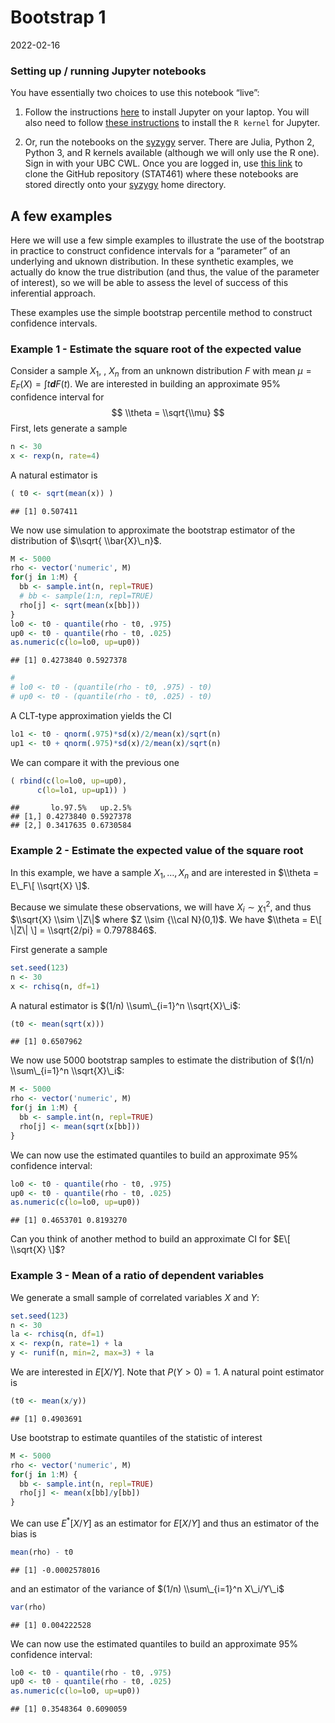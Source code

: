 Bootstrap 1
================
2022-02-16

<!-- notedown --nomagic Boot1.Rmd > Boot1.ipynb -->

### Setting up / running Jupyter notebooks

You have essentially two choices to use this notebook “live”:

1.  Follow the instructions [here](https://jupyter.org/install.html) to
    install Jupyter on your laptop. You will also need to follow [these
    instructions](https://www.datacamp.com/community/blog/jupyter-notebook-r)
    to install the `R kernel` for Jupyter.

2.  Or, run the notebooks on the [syzygy](https://ubc.syzygy.ca/)
    server. There are Julia, Python 2, Python 3, and R kernels available
    (although we will only use the R one). Sign in with your UBC CWL.
    Once you are logged in, use [this
    link](https://ubc.syzygy.ca/jupyter/user-redirect/git-pull?repo=https://github.com/msalibian/STAT461)
    to clone the GitHub repository (STAT461) where these notebooks are
    stored directly onto your [syzygy](https://ubc.syzygy.ca/) home
    directory.

## A few examples

Here we will use a few simple examples to illustrate the use of the
bootstrap in practice to construct confidence intervals for a
“parameter” of an underlying and uknown distribution. In these synthetic
examples, we actually do know the true distribution (and thus, the value
of the parameter of interest), so we will be able to assess the level of
success of this inferential approach.

These examples use the simple bootstrap percentile method to construct
confidence intervals.

### Example 1 - Estimate the square root of the expected value

Consider a sample *X*<sub>1</sub>, , *X*<sub>*n*</sub> from an unknown
distribution *F* with mean
*μ* = *E*<sub>*F*</sub>(*X*) = ∫*t**d**F*(*t*). We are interested in
building an approximate 95% confidence interval for
$$
\\theta = \\sqrt{\\mu}
$$
First, lets generate a sample

``` r
n <- 30
x <- rexp(n, rate=4)
```

A natural estimator is

``` r
( t0 <- sqrt(mean(x)) )
```

    ## [1] 0.507411

We now use simulation to approximate the bootstrap estimator of the
distribution of $\\sqrt{ \\bar{X}\_n}$.

``` r
M <- 5000
rho <- vector('numeric', M)
for(j in 1:M) {
  bb <- sample.int(n, repl=TRUE)
  # bb <- sample(1:n, repl=TRUE)
  rho[j] <- sqrt(mean(x[bb]))
}
lo0 <- t0 - quantile(rho - t0, .975)
up0 <- t0 - quantile(rho - t0, .025)
as.numeric(c(lo=lo0, up=up0))
```

    ## [1] 0.4273840 0.5927378

``` r
# 
# lo0 <- t0 - (quantile(rho - t0, .975) - t0)
# up0 <- t0 - (quantile(rho - t0, .025) - t0)
```

A CLT-type approximation yields the CI

``` r
lo1 <- t0 - qnorm(.975)*sd(x)/2/mean(x)/sqrt(n)
up1 <- t0 + qnorm(.975)*sd(x)/2/mean(x)/sqrt(n)
```

We can compare it with the previous one

``` r
( rbind(c(lo=lo0, up=up0),
      c(lo=lo1, up=up1)) )
```

    ##       lo.97.5%   up.2.5%
    ## [1,] 0.4273840 0.5927378
    ## [2,] 0.3417635 0.6730584

### Example 2 - Estimate the expected value of the square root

In this example, we have a sample *X*<sub>1</sub>, …, *X*<sub>*n*</sub>
and are interested in $\\theta = E\_F\[ \\sqrt{X} \]$.

Because we simulate these observations, we will have
*X*<sub>*i*</sub> ∼ *χ*<sub>1</sub><sup>2</sup>, and thus
$\\sqrt{X} \\sim \|Z\|$ where $Z \\sim {\\cal N}(0,1)$. We have
$\\theta = E\[ \|Z\| \] = \\sqrt{2/pi} = 0.7978846$.

First generate a sample

``` r
set.seed(123)
n <- 30
x <- rchisq(n, df=1)
```

A natural estimator is $(1/n) \\sum\_{i=1}^n \\sqrt{X}\_i$:

``` r
(t0 <- mean(sqrt(x)))
```

    ## [1] 0.6507962

We now use 5000 bootstrap samples to estimate the distribution of
$(1/n) \\sum\_{i=1}^n \\sqrt{X}\_i$:

``` r
M <- 5000
rho <- vector('numeric', M)
for(j in 1:M) {
  bb <- sample.int(n, repl=TRUE)
  rho[j] <- mean(sqrt(x[bb]))
}
```

We can now use the estimated quantiles to build an approximate 95%
confidence interval:

``` r
lo0 <- t0 - quantile(rho - t0, .975)
up0 <- t0 - quantile(rho - t0, .025)
as.numeric(c(lo=lo0, up=up0))
```

    ## [1] 0.4653701 0.8193270

Can you think of another method to build an approximate CI for
$E\[ \\sqrt{X} \]$?

### Example 3 - Mean of a ratio of dependent variables

We generate a small sample of correlated variables *X* and *Y*:

``` r
set.seed(123)
n <- 30
la <- rchisq(n, df=1)
x <- rexp(n, rate=1) + la
y <- runif(n, min=2, max=3) + la
```

We are interested in *E*\[*X*/*Y*\]. Note that *P*(*Y* &gt; 0) = 1. A
natural point estimator is

``` r
(t0 <- mean(x/y))
```

    ## [1] 0.4903691

Use bootstrap to estimate quantiles of the statistic of interest

``` r
M <- 5000
rho <- vector('numeric', M)
for(j in 1:M) {
  bb <- sample.int(n, repl=TRUE)
  rho[j] <- mean(x[bb]/y[bb])
}
```

We can use *E*<sup>\*</sup>\[*X*/*Y*\] as an estimator for
*E*\[*X*/*Y*\] and thus an estimator of the bias is

``` r
mean(rho) - t0 
```

    ## [1] -0.0002578016

and an estimator of the variance of $(1/n) \\sum\_{i=1}^n X\_i/Y\_i$

``` r
var(rho)
```

    ## [1] 0.004222528

We can now use the estimated quantiles to build an approximate 95%
confidence interval:

``` r
lo0 <- t0 - quantile(rho - t0, .975)
up0 <- t0 - quantile(rho - t0, .025)
as.numeric(c(lo=lo0, up=up0))
```

    ## [1] 0.3548364 0.6090059

<!-- These are simple quantile CI's.  -->
<!-- Better (bias corrected) quantile estimators: -->
<!-- ### Example 4 - CI for a correlation -->
<!-- Generate correlated $X$ and $Y$: -->
<!-- ```{r ex4.0} -->
<!-- set.seed(123) -->
<!-- n <- 100 -->
<!-- la <- rchisq(n, df=1) - 1 -->
<!-- x <- rexp(n, rate=1) + la -->
<!-- y <- runif(n, min=-1, max=1) + la -->
<!-- ``` -->
<!-- Now compute the bootstrapped estimators -->
<!-- ```{r ex4.1} -->
<!-- M <- 5000 -->
<!-- rho <- vector('numeric', M) -->
<!-- for(j in 1:M) { -->
<!--   bb <- sample.int(n, repl=TRUE) -->
<!--   rho[j] <- cor(x[bb], y[bb]) -->
<!-- } -->
<!-- ``` -->
<!-- Compute the quantiles -->
<!-- ```{r ex4.2} -->
<!-- t0 <- cor(x, y) -->
<!-- lo0 <- t0 - (quantile(rho, .975) - t0) -->
<!-- up0 <- t0 - (quantile(rho, .025) - t0) -->
<!-- ``` -->
<!-- The normal (transformed) approach: -->
<!-- ```{r ex4.3} -->
<!-- zz <- log((1+t0)/(1-t0))/2 -->
<!-- lo <- zz - qnorm(.975)/sqrt(n-3) -->
<!-- up <- zz + qnorm(.975)/sqrt(n-3) -->
<!-- lo2 <- (exp(2*lo)-1)/(exp(2*lo)+1) -->
<!-- up2 <- (exp(2*up)-1)/(exp(2*up)+1) -->
<!-- ``` -->
<!-- The bootstrap one isn't really better -->
<!-- ```{r ex4.4} -->
<!-- rbind(c(lo0, up0),  -->
<!--       c(lo2, up2)) -->
<!-- ``` -->
<!-- We can do better: -->
<!-- ```{r ex4.5} -->
<!-- (tmp <- mean(rho <= t0)) -->
<!-- (alph <- pnorm(qnorm(.025) + 2*qnorm(tmp))) -->
<!-- lo3 <- t0 - (quantile(rho, 1-alph) - t0) -->
<!-- up3 <- t0 - (quantile(rho, alph) - t0) -->
<!-- rbind(c(lo0, up0),  -->
<!--       c(lo2, up2), -->
<!--       c(lo3, up3)) -->
<!-- ``` -->
<!-- M <- 1000 -->
<!-- lev5 <- lev4 <- lev3 <- lev2 <- lev <- 0 -->
<!-- len5 <- len4 <- len3 <- len2 <- len <- 0 -->
<!-- ff <- function(a, x) 1/mean(x[a]) -->
<!-- n <- 10 -->
<!-- lambda0 <- 5 -->
<!-- a <- qnorm(.025) -->
<!-- b <- qnorm(.975) -->
<!-- for(j in 1:M) { -->
<!--   set.seed(123 + 17*j) -->
<!--   x <- rexp(n, rate=lambda0) -->
<!--   # Estimate quantiles -->
<!--   B <- 5000 -->
<!--   bootsam <- matrix(sample.int(n, size=B*n, replace=TRUE), B, n) -->
<!--   tstar <- apply(bootsam, 1, ff, x=x) -->
<!--   t0 <- 1/mean(x) -->
<!--   lo <- t0 - quantile(tstar, .975) + t0 -->
<!--   up <- t0 - quantile(tstar, .025) + t0 -->
<!--   if((lambda0 > lo ) & (lambda0 < up) ) lev <- lev + 1 -->
<!--   len <- len + (up - lo) -->
<!--   bootsam <- matrix(rexp(n*B, rate=1/mean(x)), B, n) -->
<!--   tstar <- apply(bootsam, 1, function(a) 1/mean(a)) -->
<!--   lo <- t0 - quantile(tstar, .975) + t0 -->
<!--   up <- t0 - quantile(tstar, .025) + t0 -->
<!--   if((lambda0 > lo ) & (lambda0 < up) ) lev2 <- lev2 + 1 -->
<!--   len2 <- len2 + (up - lo) -->
<!--   up <- t0*(1-a/sqrt(n)) -->
<!--   lo <- t0*(1-b/sqrt(n)) -->
<!--   if( (lambda0 < up ) & (lambda0 > lo ) ) lev3 <- lev3 + 1 -->
<!--   len3 <- len3 + (up - lo) -->
<!--   up <-t0*(1+b/sqrt(n)) -->
<!--   lo <- t0*(1+a/sqrt(n)) -->
<!--   if( (lambda0 < up ) & (lambda0 > lo ) ) lev4 <- lev4 + 1 -->
<!--   len4 <- len4 + (up - lo) -->
<!--   up <- (1/t0) - a*sd(x)/sqrt(n) -->
<!--   lo <- (1/t0) - b*sd(x)/sqrt(n) -->
<!--   if( (lambda0 < (1/lo) ) & (lambda0 > (1/up) ) ) lev5 <- lev5 + 1 -->
<!--   len5 <- len5 + (1/lo - 1/up) -->
<!--   # print(c(it=j, bnp=lev/j, bp=lev2/j, clt=lev3/j, clt2=lev4/j))   -->
<!--   print(c(it=j, bnp=len/j, bp=len2/j, clt=len3/j, clt2=len4/j, clt3=len5/j))   -->
<!-- } -->
<!-- print(c(bnp=lev/M, bp=lev2/M, clt=lev3/M, clt2=lev4/M, clt3=lev5/M))   -->
<!-- print(c(bnp=len/M, bp=len2/M, clt=len3/M, clt2=len4/M, clt3=len5/M))   -->
<!-- ### CI for a correlation -->
<!-- set.seed(123) -->
<!-- n <- 30 -->
<!-- la <- rchisq(n, df=1) - 1 -->
<!-- x <- rexp(n, rate=1) + la -->
<!-- y <- runif(n, min=-1, max=1) + la -->
<!-- M <- 5000 -->
<!-- rho <- vector('numeric', M) -->
<!-- for(j in 1:M) { -->
<!--   bb <- sample.int(n, repl=TRUE) -->
<!--   rho[j] <- cor(x[bb], y[bb]) -->
<!-- } -->
<!-- t0 <- cor(x, y) -->
<!-- lo0 <- t0 - (quantile(rho, .975) - t0) -->
<!-- up0 <- t0 - (quantile(rho, .025) - t0) -->
<!-- zz <- log((1+t0)/(1-t0))/2 -->
<!-- lo <- zz - qnorm(.975)/sqrt(n-3) -->
<!-- up <- zz + qnorm(.975)/sqrt(n-3) -->
<!-- lo2 <- (exp(2*lo)-1)/(exp(2*lo)+1) -->
<!-- up2 <- (exp(2*up)-1)/(exp(2*up)+1) -->
<!-- print(c(lo0, up0)) -->
<!-- print(c(lo2, up2)) -->
<!-- ## Mean of a ratio of dependent variables -->
<!-- set.seed(123) -->
<!-- n <- 30 -->
<!-- la <- rchisq(n, df=1) - 1 -->
<!-- x <- rexp(n, rate=1) + la -->
<!-- y <- runif(n, min=2, max=3) + la -->
<!-- t0 <- mean(x/y) -->
<!-- M <- 5000 -->
<!-- rho <- vector('numeric', M) -->
<!-- for(j in 1:M) { -->
<!--   bb <- sample.int(n, repl=TRUE) -->
<!--   rho[j] <- mean(x[bb]/y[bb]) -->
<!-- } -->
<!-- # bias? -->
<!-- mean(rho) - t0 -->
<!-- # variance -->
<!-- var(rho) -->
<!-- ## mean of sqrt(X^2_1) = |N(0,1)| -->
<!-- # sigma*sqrt(2/pi)*exp(-mu^2/(2 sigma^2)) + mu(1-2*pnorm(-mu/sigma)) -->
<!-- # mu=0, sigma=1 -->
<!-- # sqrt(2/pi) = 0.7978846 -->
<!-- set.seed(123) -->
<!-- n <- 30 -->
<!-- x <- rchisq(n, df=1) -->
<!-- t0 <- mean(sqrt(x)) -->
<!-- M <- 5000 -->
<!-- rho <- vector('numeric', M) -->
<!-- for(j in 1:M) { -->
<!--   bb <- sample.int(n, repl=TRUE) -->
<!--   rho[j] <- mean(sqrt(x[bb])) -->
<!-- } -->
<!-- lo0 <- t0 - (quantile(rho, .975) - t0) -->
<!-- up0 <- t0 - (quantile(rho, .025) - t0) -->
<!-- c(lo=lo0, up=up0) -->
<!-- # an alternative method? -->
<!-- ## sqrt(E(X)) -->
<!-- set.seed(123) -->
<!-- n <- 30 -->
<!-- x <- rexp(n, rate=4) -->
<!-- t0 <- sqrt(mean(x)) -->
<!-- M <- 5000 -->
<!-- rho <- vector('numeric', M) -->
<!-- for(j in 1:M) { -->
<!--   bb <- sample.int(n, repl=TRUE) -->
<!--   rho[j] <- sqrt(mean(x[bb])) -->
<!-- } -->
<!-- lo0 <- t0 - (quantile(rho, .975) - t0) -->
<!-- up0 <- t0 - (quantile(rho, .025) - t0) -->
<!-- lo1 <- t0 - qnorm(.975)*sd(x)/2/mean(x)/sqrt(n) -->
<!-- up1 <- t0 + qnorm(.975)*sd(x)/2/mean(x)/sqrt(n) -->
<!-- rbind(c(lo=lo0, up=up0), -->
<!--       c(lo=lo1, up=up1)) -->
